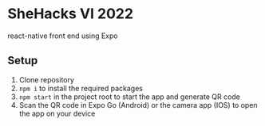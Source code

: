 # SheHacks VI 2022
react-native front end using Expo

## Setup
1. Clone repository
2. `npm i` to install the required packages
3. `npm start` in the project root to start the app and generate QR code
4. Scan the QR code in Expo Go (Android) or the camera app (IOS) to open the app on your device
